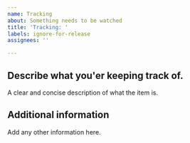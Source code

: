 ```yaml
---
name: Tracking
about: Something needs to be watched
title: 'Tracking: '
labels: ignore-for-release
assignees: ''

---
```


## Describe what you'er keeping track of.

A clear and concise description of what the item is.

## Additional information

Add any other information here.
